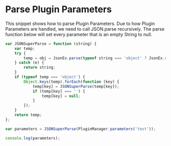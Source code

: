 # Parse Plugin Parameters

This snippet shows how to parse Plugin Parameters. Due to how Plugin Parameters are handled, we need to call
JSON.parse recursively. The parse function below will set every parameter that is an empty String to null. 

```js
var JSONSuperParse = function (string) {
    var temp;
    try {
        temp = obj = JsonEx.parse(typeof string === 'object' ? JsonEx.stringify(string) : string);
    } catch (e) {
        return string;
    }
    if (typeof temp === 'object') {
        Object.keys(temp).forEach(function (key) {
            temp[key] = JSONSuperParse(temp[key]);
            if (temp[key] === '') {
                temp[key] = null;
            }
        });
    }
    return temp;
};

var parameters = JSONSuperParse(PluginManager.parameters('test'));

console.log(parameters);
```